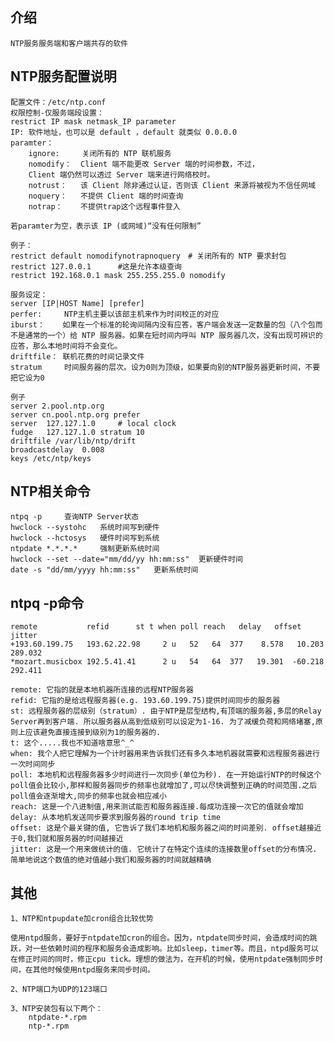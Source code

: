 
## 介绍

    NTP服务服务端和客户端共存的软件

## NTP服务配置说明

    配置文件：/etc/ntp.conf
    权限控制-仅服务端段设置：
    restrict IP mask netmask_IP parameter
    IP: 软件地址，也可以是 default ，default 就类似 0.0.0.0
    paramter：
        ignore:     关闭所有的 NTP 联机服务
        nomodify：  Client 端不能更改 Server 端的时间参数，不过，
        Client 端仍然可以透过 Server 端来进行网络校时。
        notrust：   该 Client 除非通过认证，否则该 Client 来源将被视为不信任网域
        noquery：   不提供 Client 端的时间查询
        notrap：    不提供trap这个远程事件登入

    若paramter为空，表示该 IP (或网域)“没有任何限制”

    例子：
    restrict default nomodifynotrapnoquery　# 关闭所有的 NTP 要求封包
    restrict 127.0.0.1　　　 #这是允许本级查询
    restrict 192.168.0.1 mask 255.255.255.0 nomodify

    服务设定：
    server [IP|HOST Name] [prefer]
    perfer:     NTP主机主要以该部主机来作为时间校正的对应
    iburst：    如果在一个标准的轮询间隔内没有应答，客户端会发送一定数量的包（八个包而不是通常的一个）给 NTP 服务器。如果在短时间内呼叫 NTP 服务器几次，没有出现可辨识的应答，那么本地时间将不会变化。
    driftfile： 联机花费的时间记录文件
    stratum     时间服务器的层次。设为0则为顶级，如果要向别的NTP服务器更新时间，不要把它设为0

    例子
    server 2.pool.ntp.org
    server cn.pool.ntp.org prefer
    server  127.127.1.0     # local clock
    fudge   127.127.1.0 stratum 10
    driftfile /var/lib/ntp/drift
    broadcastdelay  0.008
    keys /etc/ntp/keys

## NTP相关命令

    ntpq -p     查询NTP Server状态
    hwclock --systohc   系统时间写到硬件
    hwclock --hctosys   硬件时间写到系统
    ntpdate *.*.*.*     强制更新系统时间
    hwclock --set --date="mm/dd/yy hh:mm:ss"  更新硬件时间
    date -s "dd/mm/yyyy hh:mm:ss"   更新系统时间

## ntpq -p命令

    remote           refid      st t when poll reach   delay   offset  jitter
    +193.60.199.75   193.62.22.98     2 u   52   64  377    8.578   10.203 289.032
    *mozart.musicbox 192.5.41.41      2 u   54   64  377   19.301  -60.218 292.411

    remote: 它指的就是本地机器所连接的远程NTP服务器
    refid: 它指的是给远程服务器(e.g. 193.60.199.75)提供时间同步的服务器
    st: 远程服务器的层级别（stratum）. 由于NTP是层型结构,有顶端的服务器,多层的Relay Server再到客户端. 所以服务器从高到低级别可以设定为1-16. 为了减缓负荷和网络堵塞,原则上应该避免直接连接到级别为1的服务器的.
    t: 这个.....我也不知道啥意思^_^
    when: 我个人把它理解为一个计时器用来告诉我们还有多久本地机器就需要和远程服务器进行一次时间同步
    poll: 本地机和远程服务器多少时间进行一次同步(单位为秒). 在一开始运行NTP的时候这个poll值会比较小,那样和服务器同步的频率也就增加了,可以尽快调整到正确的时间范围.之后poll值会逐渐增大,同步的频率也就会相应减小
    reach: 这是一个八进制值,用来测试能否和服务器连接.每成功连接一次它的值就会增加
    delay: 从本地机发送同步要求到服务器的round trip time
    offset: 这是个最关键的值, 它告诉了我们本地机和服务器之间的时间差别. offset越接近于0,我们就和服务器的时间越接近
    jitter: 这是一个用来做统计的值. 它统计了在特定个连续的连接数里offset的分布情况. 简单地说这个数值的绝对值越小我们和服务器的时间就越精确    

## 其他

    1、NTP和ntpupdate加cron组合比较优势

    使用ntpd服务，要好于ntpdate加cron的组合。因为，ntpdate同步时间，会造成时间的跳跃，对一些依赖时间的程序和服务会造成影响。比如sleep，timer等。而且，ntpd服务可以在修正时间的同时，修正cpu tick。理想的做法为，在开机的时候，使用ntpdate强制同步时间，在其他时候使用ntpd服务来同步时间。

    2、NTP端口为UDP的123端口

    3、NTP安装包有以下两个：
        ntpdate-*.rpm
        ntp-*.rpm